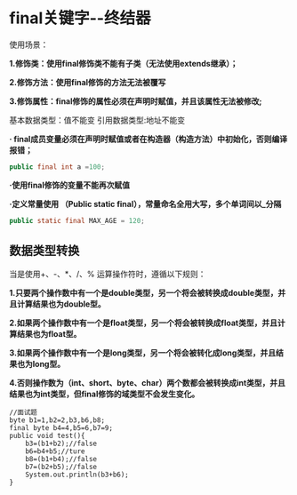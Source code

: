 # final关键字--终结器

使用场景：

**1.修饰类：使用final修饰类不能有子类（无法使用extends继承）；**

**2.修饰方法：使用final修饰的方法无法被覆写**

**3.修饰属性：final修饰的属性必须在声明时赋值，并且该属性无法被修改;**

基本数据类型：值不能变        引用数据类型:地址不能变

**· final成员变量必须在声明时赋值或者在构造器（构造方法）中初始化，否则编译报错；**

```java
public final int a =100;
```

**·使用final修饰的变量不能再次赋值**

**·定义常量使用 （Public static final），常量命名全用大写，多个单词间以_分隔**

```java
public static final MAX_AGE = 120;
```

## 数据类型转换

当是使用+、-、*、/、% 运算操作符时，遵循以下规则：

**1.只要两个操作数中有一个是double类型，另一个将会被转换成double类型，并且计算结果也为double型。**

**2.如果两个操作数中有一个是float类型，另一个将会被转换成float类型，并且计算结果也为float型。**

**3.如果两个操作数中有一个是long类型，另一个将会被转化成long类型，并且结果也为long型。**

**4.否则操作数为（int、short、byte、char）两个数都会被转换成int类型，并且结果也为int类型，但final修饰的域类型不会发生变化。**

```
//面试题
byte b1=1,b2=2,b3,b6,b8;
final byte b4=4,b5=6,b7=9;
public void test(){
    b3=(b1+b2);//false
    b6=b4+b5;//ture
    b8=(b1+b4);//false
    b7=(b2+b5);//false
    System.out.println(b3+b6);
}
```

